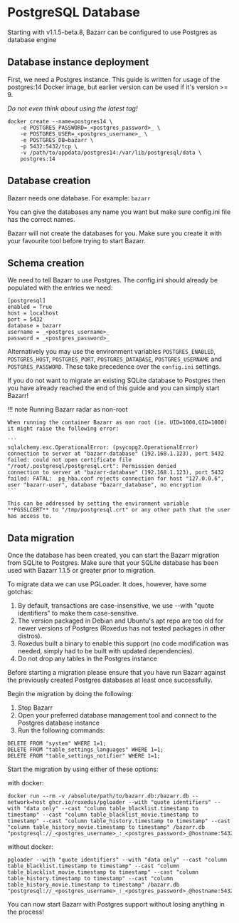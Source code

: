 # PostgreSQL Database

Starting with v1.1.5-beta.8, Bazarr can be configured to use Postgres as database engine

## Database instance deployment

First, we need a Postgres instance. This guide is written for usage of the postgres:14 Docker image, but earlier version can be used if it's version >= 9.

_Do not even think about using the latest tag!_

```
docker create --name=postgres14 \
    -e POSTGRES_PASSWORD=_<postgres_password>_ \
    -e POSTGRES_USER=_<postgres_username>_ \
    -e POSTGRES_DB=bazarr \
    -p 5432:5432/tcp \
    -v /path/to/appdata/postgres14:/var/lib/postgresql/data \
    postgres:14
```

## Database creation

Bazarr needs one database. For example: `bazarr`

You can give the databases any name you want but make sure config.ini file has the correct names.

Bazarr will not create the databases for you. Make sure you create it with your favourite tool before trying to start Bazarr.

## Schema creation

We need to tell Bazarr to use Postgres. The config.ini should already be populated with the entries we need:

```
[postgresql]
enabled = True
host = localhost
port = 5432
database = bazarr
username = _<postgres_username>_
password = _<postgres_password>_
```

Alternatively you may use the environment variables `POSTGRES_ENABLED`, `POSTGRES_HOST`, `POSTGRES_PORT`, `POSTGRES_DATABASE`, `POSTGRES_USERNAME` and `POSTGRES_PASSWORD`. These take precedence over the `config.ini` settings.

If you do not want to migrate an existing SQLite database to Postgres then you have already reached the end of this guide and you can simply start Bazarr!

!!! note Running Bazarr radar as non-root

    When running the container Bazarr as non root (ie. UID=1000,GID=1000) it might raise the following error:

    ```
    sqlalchemy.exc.OperationalError: (psycopg2.OperationalError) connection to server at "bazarr-database" (192.168.1.123), port 5432 failed: could not open certificate file "/root/.postgresql/postgresql.crt": Permission denied
    connection to server at "bazarr-database" (192.168.1.123), port 5432 failed: FATAL:  pg_hba.conf rejects connection for host "127.0.0.6", user "bazarr-user", database "bazarr_database", no encryption
    ```

    This can be addressed by setting the environment variable **PGSSLCERT** to "/tmp/postgresql.crt" or any other path that the user has access to. 

## Data migration

Once the database has been created, you can start the Bazarr migration from SQLite to Postgres. Make sure that your SQLite database has been used with Bazarr 1.1.5 or greater prior to migration.

To migrate data we can use PGLoader. It does, however, have some gotchas:

1. By default, transactions are case-insensitive, we use --with "quote identifiers" to make them case-sensitive.
1. The version packaged in Debian and Ubuntu's apt repo are too old for newer versions of Postgres (Roxedus has not tested packages in other distros).
1. Roxedus built a binary to enable this support (no code modification was needed, simply had to be built with updated dependencies).
1. Do not drop any tables in the Postgres instance

Before starting a migration please ensure that you have run Bazarr against the previously created Postgres databases at least once successfully.

Begin the migration by doing the following:

1. Stop Bazarr
1. Open your preferred database management tool and connect to the Postgres database instance
1. Run the following commands:

```
DELETE FROM "system" WHERE 1=1;
DELETE FROM "table_settings_languages" WHERE 1=1;
DELETE FROM "table_settings_notifier" WHERE 1=1;
```

Start the migration by using either of these options:

with docker:

```
docker run --rm -v /absolute/path/to/bazarr.db:/bazarr.db --network=host ghcr.io/roxedus/pgloader --with "quote identifiers" --with "data only" --cast "column table_blacklist.timestamp to timestamp" --cast "column table_blacklist_movie.timestamp to timestamp" --cast "column table_history.timestamp to timestamp" --cast "column table_history_movie.timestamp to timestamp" /bazarr.db "postgresql://_<postgres_username>_:_<postgres_password>_@hostname:5432/bazarr"
```

without docker:

```
pgloader --with "quote identifiers" --with "data only" --cast "column table_blacklist.timestamp to timestamp" --cast "column table_blacklist_movie.timestamp to timestamp" --cast "column table_history.timestamp to timestamp" --cast "column table_history_movie.timestamp to timestamp" /bazarr.db "postgresql://_<postgres_username>_:_<postgres_password>_@hostname:5432/bazarr"
```

You can now start Bazarr with Postgres support without losing anything in the process!
